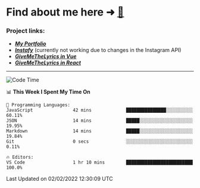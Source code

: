 # Find about me here ➜ [🧑](https://pauabella.dev)

### Project links:
- ***[My Portfolio](https://pauabella.dev)***
- ***[Instafy](https://instafy.me)*** (currently not working due to changes in the Instagram API)
- ***[GiveMeTheLyrics in Vue](https://lyrics.pauabella.dev)***
- ***[GiveMeTheLyrics in React](https://pauabella.dev/GiveMeTheLyrics)***

---
<!--START_SECTION:waka-->
![Code Time](http://img.shields.io/badge/Code%20Time-751%20hrs%2040%20mins-blue)

📊 **This Week I Spent My Time On** 

```text
💬 Programming Languages: 
JavaScript               42 mins             ███████████████░░░░░░░░░░   60.11% 
JSON                     14 mins             █████░░░░░░░░░░░░░░░░░░░░   19.95% 
Markdown                 14 mins             █████░░░░░░░░░░░░░░░░░░░░   19.84% 
Git                      0 secs              ░░░░░░░░░░░░░░░░░░░░░░░░░   0.11%

🔥 Editors: 
VS Code                  1 hr 10 mins        █████████████████████████   100.0%

```


 Last Updated on 02/02/2022 12:30:09 UTC
<!--END_SECTION:waka-->
